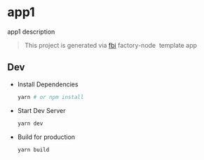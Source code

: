 # app1

app1 description

> This project is generated via&nbsp;[fbi](https://github.com/fbi-js/fbi)&nbsp;factory-node&nbsp; template app

## Dev

- Install Dependencies

  ```bash
  yarn # or npm install
  ```

- Start Dev Server

  ```bash
  yarn dev
  ```

- Build for production

  ```bash
  yarn build
  ```
